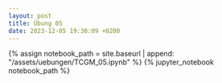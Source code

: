 ```yaml
---
layout: post
title: Übung 05
date: 2023-12-05 19:30:09 +0200
---
```


{% assign notebook_path = site.baseurl | append: "/assets/uebungen/TCGM_05.ipynb" %} {% jupyter_notebook notebook_path %}
